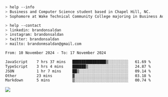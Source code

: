 ````bash
> help --info
> Business and Computer Science student based in Chapel Hill, NC.
> Sophomore at Wake Technical Community College majoring in Business Administration.
````

````bash
> help --contact
> linkedin: brandonsaldan
> instagram: brandonsaldan
> twitter: brandonsaldan
> mailto: brandonmsaldan@gmail.com
````

<!--START_SECTION:waka-->

```txt
From: 10 November 2024 - To: 17 November 2024

JavaScript    7 hrs 37 mins   ███████████████▒░░░░░░░░░   61.69 %
TypeScript    3 hrs 4 mins    ██████▒░░░░░░░░░░░░░░░░░░   24.87 %
JSON          1 hr 7 mins     ██▒░░░░░░░░░░░░░░░░░░░░░░   09.14 %
Other         23 mins         ▓░░░░░░░░░░░░░░░░░░░░░░░░   03.18 %
Markdown      5 mins          ▒░░░░░░░░░░░░░░░░░░░░░░░░   00.74 %
```

<!--END_SECTION:waka-->

![](https://komarev.com/ghpvc/?username=brandonsaldan&color=6A8AFF)

